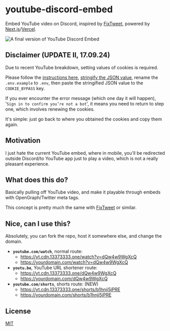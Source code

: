 # youtube-discord-embed
Embed YouTube video on Discord, inspired by [FixTweet](https://fixupx.com), powered by [Next.js](https://nextjs.org)/[Vercel](https://vercel.app).

![A final version of YouTube Discord Embed](https://repository-images.githubusercontent.com/704985019/9cc921f6-9f13-4c2b-98b1-001ff738f405)

## Disclaimer (UPDATE II, 17.09.24)
Due to recent YouTube breakdown, setting values of cookies is required.

Please follow the [instructions here](https://github.com/distubejs/ytdl-core?tab=readme-ov-file#how-to-get-cookies), [stringify the JSON value](https://developer.mozilla.org/en-US/docs/Web/JavaScript/Reference/Global_Objects/JSON/stringify), rename the `.env.example` to `.env`, then paste the stringified JSON value to the `COOKIE_BYPASS` key.

If you ever encounter the error message (which one day it will happen), '`Sign in to confirm you’re not a bot`', it means you need to return to step one, which involves renewing the cookies.

It's simple: just go back to where you obtained the cookies and copy them again.

## Motivation
I just hate the current YouTube embed, where in mobile, you'll be redirected outside Discord/to YouTube app just to play a video, which is not a really pleasant experience.

## What does this do?
Basically pulling off YouTube video, and make it playable through embeds with OpenGraph/Twitter meta tags.

This concept is pretty much the same with [FixTweet](https://fixupx.com) or similar.

## Nice, can I use this?
Absolutely, you can fork the repo, host it somewhere else, and change the domain.

- **`youtube.com/watch`**, normal route:
  - https://yt.cdn.13373333.one/watch?v=dQw4w9WgXcQ
  - https://yourdomain.com/watch?v=dQw4w9WgXcQ
- **`youtu.be`**, YouTube URL shortener route:
  - https://yt.cdn.13373333.one/dQw4w9WgXcQ
  - https://yourdomain.com/dQw4w9WgXcQ
- **`youtube.com/shorts`**, shorts route: (NEW)
  - https://yt.cdn.13373333.one/shorts/b1hnji5jPRE
  - https://yourdomain.com/shorts/b1hnji5jPRE

## License
[MIT](LICENSE)
